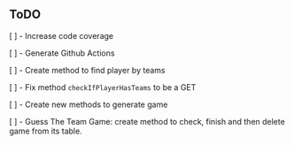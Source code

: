 ## ToDO

[ ] - Increase code coverage

[ ] - Generate Github Actions

[ ] - Create method to find player by teams

[ ] - Fix method `checkIfPlayerHasTeams` to be a GET

[ ] - Create new methods to generate game 

[ ] - Guess The Team Game: create method to check, finish and then delete game from its table.